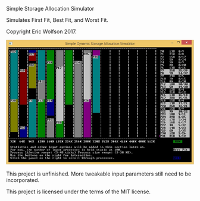 Simple Storage Allocation Simulator

Simulates First Fit, Best Fit, and Worst Fit.

Copyright Eric Wolfson 2017.

![Alt text](/screenshot.jpg?raw=true "screenshot")

This project is unfinished. More tweakable input parameters still need to be incorporated.

This project is licensed under the terms of the MIT license.
